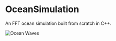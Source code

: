 # OceanSimulation

An FFT ocean simulation built from scratch in C++.

![Ocean Waves](screenshots/waves.png)
